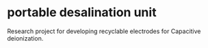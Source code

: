 # portable desalination unit
Research project for developing recyclable electrodes for Capacitive deionization.
